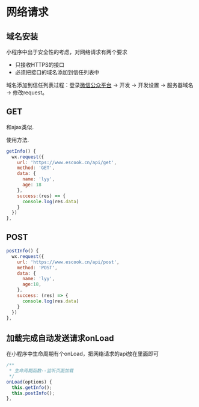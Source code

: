 # 网络请求

## 域名安装
小程序中出于安全性的考虑，对网络请求有两个要求
- 只接收HTTPS的接口
- 必须把接口的域名添加到信任列表中

域名添加到信任列表过程：登录[微信公众平台](https://mp.weixin.qq.com/wxamp/home/guide?lang=zh_CN&token=2067287524) -> 开发 -> 开发设置 -> 服务器域名 -> 修改request。


## GET
和ajax类似.

使用方法.
```Javascript
getInfo() {
  wx.request({
    url: 'https://www.escook.cn/api/get',
    method: 'GET',
    data: {
      name: 'lyy',
      age: 18
    },
    success:(res) => {
      console.log(res.data)
    }
  })
},
```

## POST

```Javascript
postInfo() {
  wx.request({
    url: 'https://www.escook.cn/api/post',
    method: 'POST',
    data: {
      name: 'lyy',
      age:18,
    },
    success: (res) => {
      console.log(res.data)
    }
  })
},
```

## 加载完成自动发送请求onLoad

在小程序中生命周期有个onLoad，把网络请求的api放在里面即可
```Javascript
/**
 * 生命周期函数--监听页面加载
 */
onLoad(options) {
  this.getInfo();
  this.postInfo();
},
```
